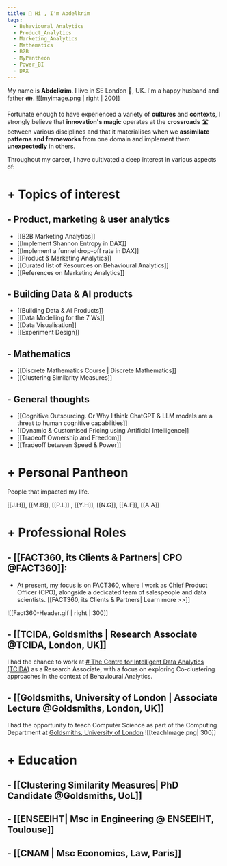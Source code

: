 ```yaml
---
title: 👋 Hi , I'm Abdelkrim
tags:
  - Behavioural_Analytics
  - Product_Analytics
  - Marketing_Analytics
  - Mathematics
  - B2B
  - MyPantheon
  - Power_BI
  - DAX
---
```


My name is **Abdelkrim**. I live in SE London 🎡, UK. I'm a happy husband and father 👪.
![[myimage.png | right | 200]]


Fortunate enough to have experienced a variety of **cultures** and **contexts**, I strongly believe that **innovation's magic** operates at the **crossroads** 🛣️  between various disciplines and that it materialises when we **assimilate patterns and frameworks** from one domain and implement them **unexpectedly** in others. 


Throughout my career, I have cultivated a deep interest in various aspects of:

# + Topics of interest
## - Product, marketing & user analytics
- [[B2B Marketing Analytics]]
- [[Implement Shannon Entropy in DAX]]
- [[Implement a funnel drop-off rate in DAX]]
- [[Product & Marketing Analytics]]
- [[Curated list of Resources on Behavioural Analytics]]
- [[References on Marketing Analytics]]

## - Building Data & AI products
- [[Building Data & AI Products]]
- [[Data Modelling for the 7 Ws]]
- [[Data Visualisation]]
- [[Experiment Design]]

## - Mathematics
- [[Discrete Mathematics Course | Discrete Mathematics]]
- [[Clustering Similarity Measures]]


## - General thoughts
- [[Cognitive Outsourcing. Or Why I think ChatGPT & LLM models are a threat to human cognitive capabilities]]
- [[Dynamic & Customised Pricing using Artificial Intelligence]]
- [[Tradeoff Ownership and Freedom]]
- [[Tradeoff between Speed & Power]]



# + Personal Pantheon

People that impacted my life. 

[[J.H]],  [[M.B]],  [[P.L]] , [[Y.H]], [[N.G]], [[A.F]], [[A.A]]


# + Professional Roles

## - [[FACT360, its Clients & Partners| CPO @FACT360]]:
- At present, my focus is on FACT360, where I work as Chief Product Officer (CPO), alongside a dedicated team of salespeople and data scientists. [[FACT360, its Clients & Partners| Learn more >>]]

![[Fact360-Header.gif | right | 300]]



## - [[TCIDA, Goldsmiths | Research Associate @TCIDA, London, UK]]
I had the chance to work at [# The Centre for Intelligent Data Analytics (TCIDA)](https://www.gold.ac.uk/computing/research/tcida/) as a Research Associate, with a focus on exploring Co-clustering approaches in the context of Behavioural Analytics.


## - [[Goldsmiths, University of London | Associate Lecture @Goldsmiths, London, UK]]

I had the opportunity to teach Computer Science as part of the Computing Department at [Goldsmiths, University of London](https://gold.ac.uk)
![[teachImage.png| 300]]



# + Education

## - [[Clustering Similarity Measures| PhD Candidate @Goldsmiths, UoL]]
## - [[ENSEEIHT| Msc in Engineering @ ENSEEIHT, Toulouse]]
## - [[CNAM | Msc Economics, Law, Paris]]